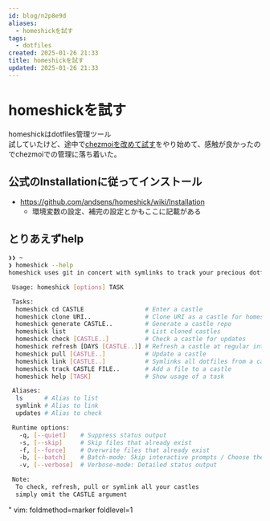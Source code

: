 ```yaml
---
id: blog/n2p8e9d
aliases:
  - homeshickを試す
tags:
  - dotfiles
created: 2025-01-26 21:33
title: homeshickを試す
updated: 2025-01-26 21:33
---
```


# homeshickを試す

homeshickはdotfiles管理ツール  
試していたけど、途中で[chezmoiを改めて試す](https://tkancf.com/blog/trying-chezmoi-again)をやり始めて、感触が良かったのでchezmoiでの管理に落ち着いた。

## 公式のInstallationに従ってインストール

- https://github.com/andsens/homeshick/wiki/Installation
    - 環境変数の設定、補完の設定とかもここに記載がある

## とりあえずhelp

<!--{{{-->
```bash
❯❯ ~
❯ homeshick --help
homeshick uses git in concert with symlinks to track your precious dotfiles.

 Usage: homeshick [options] TASK

 Tasks:
  homeshick cd CASTLE                 # Enter a castle
  homeshick clone URI..               # Clone URI as a castle for homeshick
  homeshick generate CASTLE..         # Generate a castle repo
  homeshick list                      # List cloned castles
  homeshick check [CASTLE..]          # Check a castle for updates
  homeshick refresh [DAYS [CASTLE..]] # Refresh a castle at regular intervals
  homeshick pull [CASTLE..]           # Update a castle
  homeshick link [CASTLE..]           # Symlinks all dotfiles from a castle
  homeshick track CASTLE FILE..       # Add a file to a castle
  homeshick help [TASK]               # Show usage of a task

 Aliases:
  ls      # Alias to list
  symlink # Alias to link
  updates # Alias to check

 Runtime options:
   -q, [--quiet]    # Suppress status output
   -s, [--skip]     # Skip files that already exist
   -f, [--force]    # Overwrite files that already exist
   -b, [--batch]    # Batch-mode: Skip interactive prompts / Choose the default
   -v, [--verbose]  # Verbose-mode: Detailed status output

 Note:
  To check, refresh, pull or symlink all your castles
  simply omit the CASTLE argument
```
<!--}}}-->

" vim: foldmethod=marker foldlevel=1

